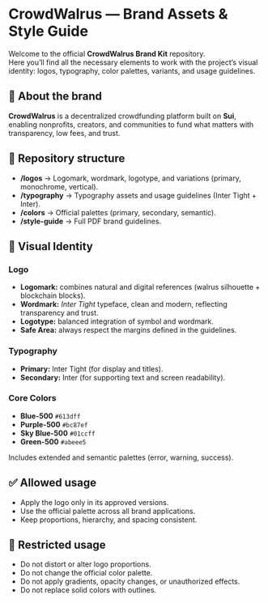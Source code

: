 # CrowdWalrus — Brand Assets & Style Guide

Welcome to the official **CrowdWalrus Brand Kit** repository.  
Here you’ll find all the necessary elements to work with the project’s visual identity: logos, typography, color palettes, variants, and usage guidelines.  


## 🌊 About the brand
**CrowdWalrus** is a decentralized crowdfunding platform built on **Sui**, enabling nonprofits, creators, and communities to fund what matters with transparency, low fees, and trust.


## 📂 Repository structure
- **/logos** → Logomark, wordmark, logotype, and variations (primary, monochrome, vertical).  
- **/typography** → Typography assets and usage guidelines (Inter Tight + Inter).  
- **/colors** → Official palettes (primary, secondary, semantic).  
- **/style-guide** → Full PDF brand guidelines.  

## 🦭 Visual Identity

### Logo
- **Logomark:** combines natural and digital references (walrus silhouette + blockchain blocks).  
- **Wordmark:** *Inter Tight* typeface, clean and modern, reflecting transparency and trust.  
- **Logotype:** balanced integration of symbol and wordmark.  
- **Safe Area:** always respect the margins defined in the guidelines.  

### Typography
- **Primary:** Inter Tight (for display and titles).  
- **Secondary:** Inter (for supporting text and screen readability).  

### Core Colors
- **Blue-500** `#613dff`  
- **Purple-500** `#bc87ef`  
- **Sky Blue-500** `#01ccff`  
- **Green-500** `#abeee5`  

Includes extended and semantic palettes (error, warning, success).  


## ✅ Allowed usage
- Apply the logo only in its approved versions.  
- Use the official palette across all brand applications.  
- Keep proportions, hierarchy, and spacing consistent.  

## 🚫 Restricted usage
- Do not distort or alter logo proportions.  
- Do not change the official color palette.  
- Do not apply gradients, opacity changes, or unauthorized effects.  
- Do not replace solid colors with outlines.  


